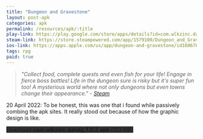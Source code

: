 ```yaml
---
title: "Dungeon and Gravestone"
layout: post-apk
categories: apk
permalink: /resources/apk/:title
play-link: https://play.google.com/store/apps/details?id=com.wlkzinc.dandg
steam-link: https://store.steampowered.com/app/1579100/Dungeon_and_Gravestone/
ios-link: https://apps.apple.com/us/app/dungeon-and-gravestone/id1606709286
tags: rpg
paid: true
---
```


> _"Collect food, complete quests and even fish for your life! Engage in fierce boss battles! Life in the dungeon sure is risky but it's super fun too! A mysterious world where not only dungeons but even towns change their appearance." - <a href="https://store.steampowered.com/app/1579100/Dungeon_and_Gravestone/" target="_blank">Steam</a>_

<span class="timestamp">20 April 2022:</span> To be honest, this was one that i found while passively combing the apk sites. It really stood out because of how the graphic design is like.

<div class="text-center">
    <a class="btn btn-dark btn-block w-100" onclick='apk("com.wlkzinc.dandg_1.0.2.apk")' style="text-decoration: none; background-color: #333;"> Download <b>com.wlkzinc.dandg_1.0.2.apk</b> (103 MB)</a>
</div>
